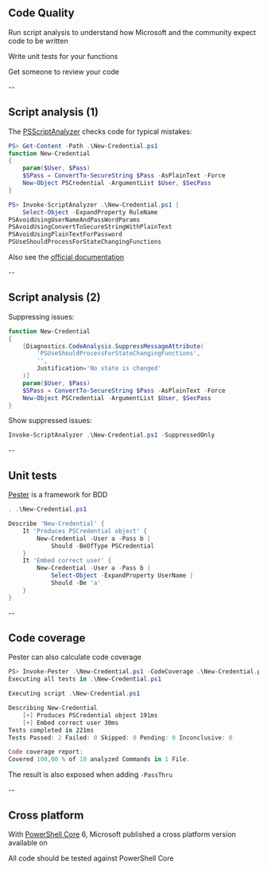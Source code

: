 <!-- .slide: id="code_quality" -->

## Code Quality

Run script analysis to understand how Microsoft and the community expect code to be written

Write unit tests for your functions

Get someone to review your code

--

<!-- .slide: id="script_analysis" -->

## Script analysis (1)

The [PSScriptAnalyzer]() checks code for typical mistakes:

```powershell
PS> Get-Content -Path .\New-Credential.ps1
function New-Credential
{
    param($User, $Pass)
    $SPass = ConvertTo-SecureString $Pass -AsPlainText -Force
    New-Object PSCredential -ArgumentList $User, $SecPass
}

PS> Invoke-ScriptAnalyzer .\New-Credential.ps1 |
    Select-Object -ExpandProperty RuleName
PSAvoidUsingUserNameAndPassWordParams
PSAvoidUsingConvertToSecureStringWithPlainText
PSAvoidUsingPlainTextForPassword
PSUseShouldProcessForStateChangingFunctions
```

Also see the [official documentation](https://github.com/PowerShell/PSScriptAnalyzer#usage)

--

## Script analysis (2)

Suppressing issues:

```powershell
function New-Credential
{
    [Diagnostics.CodeAnalysis.SuppressMessageAttribute(
        'PSUseShouldProcessForStateChangingFunctions',
        '',
        Justification='No state is changed'
    )]
    param($User, $Pass)
    $SPass = ConvertTo-SecureString $Pass -AsPlainText -Force
    New-Object PSCredential -ArgumentList $User, $SecPass
}
```

Show suppressed issues:

```powershell
Invoke-ScriptAnalyzer .\New-Credential.ps1 -SuppressedOnly
```

--

<!-- .slide: id="unit_tests" -->

## Unit tests

[Pester](https://github.com/pester/Pester/wiki/Pester) is a framework for BDD

```powershell
. .\New-Credential.ps1

Describe 'New-Credential' {
    It 'Produces PSCredential object' {
        New-Credential -User a -Pass b |
            Should -BeOfType PSCredential
    }
    It 'Embed correct user' {
        New-Credential -User a -Pass b |
            Select-Object -ExpandProperty UserName |
            Should -Be 'a'
    }
}
```

--

<!-- .slide: id="code_coverage" -->

## Code coverage

Pester can also calculate code coverage

```powershell
PS> Invoke-Pester .\New-Credential.ps1 -CodeCoverage .\New-Credential.ps1
Executing all tests in .\New-Credential.ps1

Executing script .\New-Credential.ps1

Describing New-Credential
    [+] Produces PSCredential object 191ms
    [+] Embed correct user 30ms
Tests completed in 221ms
Tests Passed: 2 Failed: 0 Skipped: 0 Pending: 0 Inconclusive: 0

Code coverage report:
Covered 100,00 % of 10 analyzed Commands in 1 File.
```

The result is also exposed when adding `-PassThru`

--

<!-- .slide: id="cross_platform" -->

## Cross platform

With [PowerShell Core](https://github.com/Powershell/powershell) 6, Microsoft published a cross platform version available on <i class="fab fa-windows"></i> <i class="fab fa-linux"></i> <i class="fab fa-apple"></i>

All code should be tested against PowerShell Core
